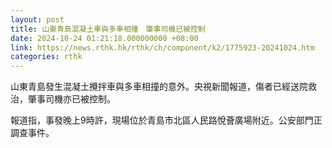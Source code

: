 ```yaml
---
layout: post
title: 山東青島混凝土車與多車相撞　肇事司機已被控制
date: 2024-10-24 01:21:18.000000000 +08:00
link: https://news.rthk.hk/rthk/ch/component/k2/1775923-20241024.htm
categories: rthk
---
```


山東青島發生混凝土攪拌車與多車相撞的意外。央視新聞報道，傷者已經送院救治，肇事司機亦已被控制。

報道指，事發晚上9時許，現場位於青島市北區人民路悅薈廣場附近。公安部門正調查事件。
